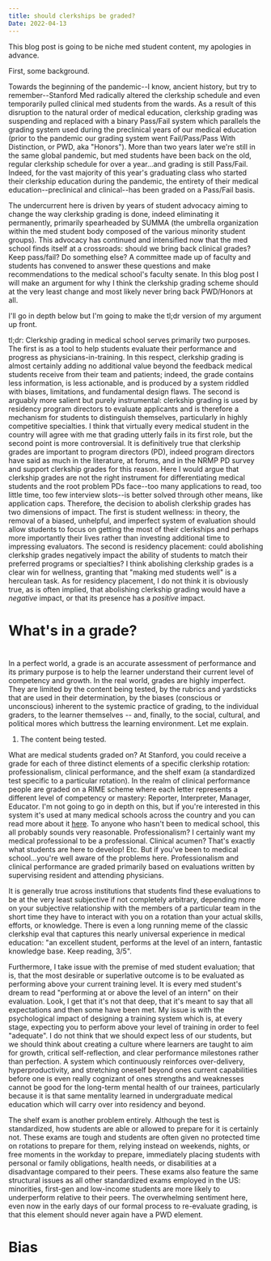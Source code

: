 ```yaml
---
title: should clerkships be graded?
Date: 2022-04-13
---
```

This blog post is going to be niche med student content, my apologies in advance. 

First, some background.

Towards the beginning of the pandemic--I know, ancient history, but try to remember--Stanford Med radically altered the clerkship schedule and even temporarily pulled clinical med students from the wards. As a result of this disruption to the natural order of medical education, clerkship grading was suspending and replaced with a binary Pass/Fail system which parallels the grading system used during the preclinical years of our medical education (prior to the pandemic our grading system went Fail/Pass/Pass With Distinction, or PWD, aka "Honors"). More than two years later we're still in the same global pandemic, but med students have been back on the old, regular clerkship schedule for over a year...and grading is still Pass/Fail. Indeed, for the vast majority of this year's graduating class who started their clerkship education during the pandemic, the entirety of their medical education--preclinical and clinical--has been graded on a Pass/Fail basis. 

The undercurrent here is driven by years of student advocacy aiming to change the way clerkship grading is done, indeed eliminating it permanently, primarily spearheaded by SUMMA (the umbrella organization within the med student body composed of the various minority student groups). This advocacy has continued and intensified now that the med school finds itself at a crossroads: should we bring back clinical grades? Keep pass/fail? Do something else? A committee made up of faculty and students has convened to answer these questions and make recommendations to the medical school's faculty senate. In this blog post I will make an argument for why I think the clerkship grading scheme should at the very least change and most likely never bring back PWD/Honors at all. 

I'll go in depth below but I'm going to make the tl;dr version of my argument up front. 

tl;dr: Clerkship grading in medical school serves primarily two purposes. The first is as a tool to help students evaluate their performance and progress as physicians-in-training. In this respect, clerkship grading is almost certainly adding no additional value beyond the feedback medical students receive from their team and patients; indeed, the grade contains less information, is less actionable, and is produced by a system riddled with biases, limitations, and fundamental design flaws. The second is arguably more salient but purely instrumental: clerkship grading is used by residency program directors to evaluate applicants and is therefore a mechanism for students to distinguish themselves, particularly in highly competitive specialties. I think that virtually every medical student in the country will agree with me that grading utterly fails in its first role, but the second point is more controversial. It is definitively true that clerkship grades are important to program directors (PD), indeed program directors have said as much in the literature, at forums, and in the NRMP PD survey and support clerkship grades for this reason. Here I would argue that clerkship grades are not the right instrument for differentiating medical students and the root problem PDs face--too many applications to read, too little time, too few interview slots--is better solved through other means, like application caps. Therefore, the decision to abolish clerkship grades has two dimensions of impact. The first is student wellness: in theory, the removal of a biased, unhelpful, and imperfect system of evaluation should allow students to focus on getting the most of their clerkships and perhaps more importantly their lives rather than investing additional time to impressing evaluators. The second is residency placement: could abolishing clerkship grades negatively impact the ability of students to match their preferred programs or specialties? I think abolishing clerkship grades is a clear win for wellness, granting that "making med students well" is a herculean task. As for residency placement, I do not think it is obviously true, as is often implied, that abolishing clerkship grading would have a *negative* impact, or that its presence has a *positive* impact. 
# 
# What's in a grade?
# 
In a perfect world, a grade is an accurate assessment of performance and its primary purpose is to help the learner understand their current level of competency and growth. In the real world, grades are highly imperfect. They are limited by the content being tested, by the rubrics and yardsticks that are used in their determination, by the biases (conscious or unconscious) inherent to the systemic practice of grading, to the individual graders, to the learner themselves -- and, finally, to the social, cultural, and political mores which buttress the learning environment. Let me explain. 

1. The content being tested.

What are medical students graded on? At Stanford, you could receive a grade for each of three distinct elements of a specific clerkship rotation: professionalism, clinical performance, and the shelf exam (a standardized test specific to a particular rotation). In the realm of clinical performance people are graded on a RIME scheme where each letter represents a different level of competency or mastery: Reporter, Interpreter, Manager, Educator. I'm not going to go in depth on this, but if you're interested in this system it's used at many medical schools across the country and you can read more about it [here](https://www.med.unc.edu/medclerk/education/grading/rime-framework/). To anyone who hasn't been to medical school, this all probably sounds very reasonable. Professionalism? I certainly want my medical professional to be a professional. Clinical acumen? That's exactly what students are here to develop! Etc. But if you've been to medical school...you're well aware of the problems here. Professionalism and clinical performance are graded primarily based on evaluations written by  supervising resident and attending physicians. 

It is generally true across institutions that students find these evaluations to be at the very least subjective if not completely arbitrary, depending more on your subjective relationship with the members of a particular team in the short time they have to interact with you on a rotation than your actual skills, efforts, or knowledge. There is even a long running meme of the classic clerkship eval that captures this nearly universal experience in medical education: "an excellent student, performs at the level of an intern, fantastic knowledge base. Keep reading, 3/5". 

Furthermore, I take issue with the premise of med student evaluation; that is, that the most desirable or superlative outcome is to be evaluated as performing above your current training level. It is every med student's dream to read "performing at or above the level of an intern" on their evaluation. Look, I get that it's not that deep, that it's meant to say that all expectations and then some have been met. My issue is with the psychological impact of designing a training system which is, at every stage, expecting you to perform above your level of training in order to feel "adequate". I do not think that we should expect less of our students, but we should think about creating a culture where learners are taught to aim for growth, critical self-reflection, and clear performance milestones rather than perfection. A system which continuously reinforces over-delivery, hyperproductivity, and stretching oneself beyond ones current capabilities before one is even really cognizant of ones strengths and weaknesses cannot be good for the long-term mental health of our trainees, particularly because it is that same mentality learned in undergraduate medical education which will carry over into residency and beyond. 

The shelf exam is another problem entirely. Although the test is standardized, how students are able or allowed to prepare for it is certainly not. These exams are tough and students are often given no protected time on rotations to prepare for them, relying instead on weekends, nights, or free moments in the workday to prepare, immediately placing students with personal or family obligations, health needs, or disabilities at a disadvantage compared to their peers. These exams also feature the same structural issues as all other standardized exams employed in the US: minorities, first-gen and low-income students are more likely to underperform relative to their peers. The overwhelming sentiment here, even now in the early days of our formal process to re-evaluate grading, is that this element should never again have a PWD element. 

# 
# Bias
# 
